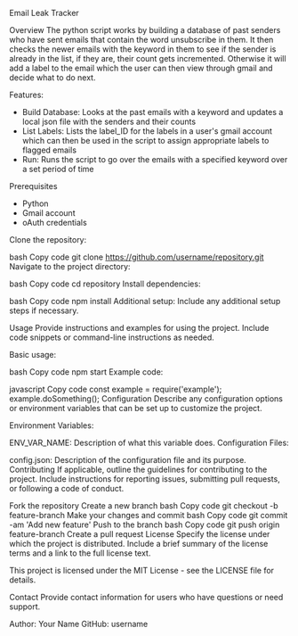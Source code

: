 Email Leak Tracker 

Overview
The python script works by building a database of past senders who have sent emails that contain the word unsubscribe in them. It then checks the newer emails with the keyword in them to see if the sender is already in the list, if they are, their count gets incremented. Otherwise it will add a label to the email which the user can then view through gmail and decide what to do next.

Features:
- Build Database: Looks at the past emails with a keyword and updates a local json file with the senders and their counts
- List Labels: Lists the label_ID for the labels in a user's gmail account which can then be used in the script to assign appropriate labels to flagged emails
- Run: Runs the script to go over the emails with a specified keyword over a set period of time

Prerequisites
- Python
- Gmail account
- oAuth credentials

Clone the repository:

bash
Copy code
git clone https://github.com/username/repository.git
Navigate to the project directory:

bash
Copy code
cd repository
Install dependencies:

bash
Copy code
npm install
Additional setup: Include any additional setup steps if necessary.

Usage
Provide instructions and examples for using the project. Include code snippets or command-line instructions as needed.

Basic usage:

bash
Copy code
npm start
Example code:

javascript
Copy code
const example = require('example');
example.doSomething();
Configuration
Describe any configuration options or environment variables that can be set up to customize the project.

Environment 
Variables:

ENV_VAR_NAME: Description of what this variable does.
Configuration Files:

config.json: Description of the configuration file and its purpose.
Contributing
If applicable, outline the guidelines for contributing to the project. Include instructions for reporting issues, submitting pull requests, or following a code of conduct.

Fork the repository
Create a new branch
bash
Copy code
git checkout -b feature-branch
Make your changes and commit
bash
Copy code
git commit -am 'Add new feature'
Push to the branch
bash
Copy code
git push origin feature-branch
Create a pull request
License
Specify the license under which the project is distributed. Include a brief summary of the license terms and a link to the full license text.

This project is licensed under the MIT License - see the LICENSE file for details.

Contact
Provide contact information for users who have questions or need support.

Author: Your Name
GitHub: username
